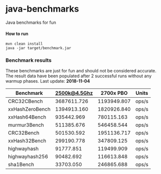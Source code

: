 # java-benchmarks
Java benchmarks for fun

#### How to run

    mvn clean install
    java -jar target/benchmark.jar
    
### Benchmark results
These benchmarks are just for fun and should not be considered accurate.
The result data have been populated after 2 successful runs without any warmup phases.
Last update: **2018-11-04**

|Benchmark|2500k@4.5Ghz|2700x PBO|Units|
|---------|-----|-----|-----|
CRC32CBench|3687611.726|1193949.807|ops/s
xxHashZeroBench|1394913.160|1820926.840|ops/s
xxHash64Bench|935442.969|780115.163|ops/s
murmur3Bench|511385.676|546458.544|ops/s
CRC32Bench|501530.592|1951136.717|ops/s
xxHash32Bench|299190.778|347809.125|ops/s
highwayhash|91777.851|119499.909|ops/s
highwayhash256|90482.692|116613.848|ops/s
sha1Bench|33703.050|246865.688|ops/s